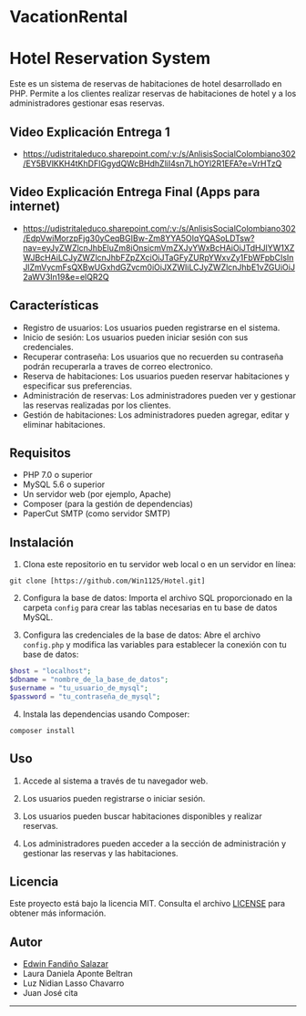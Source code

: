 # VacationRental
# Hotel Reservation System

Este es un sistema de reservas de habitaciones de hotel desarrollado en PHP. Permite a los clientes realizar reservas de habitaciones de hotel y a los administradores gestionar esas reservas.

## Video Explicación Entrega 1

- https://udistritaleduco.sharepoint.com/:v:/s/AnlisisSocialColombiano302/EY5BVlKKH4tKhDFIGgydQWcBHdhZliI4sn7LhOYl2R1EFA?e=VrHTzQ

## Video Explicación Entrega Final (Apps para internet)

- https://udistritaleduco.sharepoint.com/:v:/s/AnlisisSocialColombiano302/EdpVwiMorzpFjg30yCeqBGIBw-Zm8YYA5OIqYQASoLDTsw?nav=eyJyZWZlcnJhbEluZm8iOnsicmVmZXJyYWxBcHAiOiJTdHJlYW1XZWJBcHAiLCJyZWZlcnJhbFZpZXciOiJTaGFyZURpYWxvZy1FbWFpbCIsInJlZmVycmFsQXBwUGxhdGZvcm0iOiJXZWIiLCJyZWZlcnJhbE1vZGUiOiJ2aWV3In19&e=elQR2Q

## Características

- Registro de usuarios: Los usuarios pueden registrarse en el sistema.
- Inicio de sesión: Los usuarios pueden iniciar sesión con sus credenciales.
- Recuperar contraseña: Los usuarios que no recuerden su contraseña podrán recuperarla a traves de correo electronico.
- Reserva de habitaciones: Los usuarios pueden reservar habitaciones y especificar sus preferencias.
- Administración de reservas: Los administradores pueden ver y gestionar las reservas realizadas por los clientes.
- Gestión de habitaciones: Los administradores pueden agregar, editar y eliminar habitaciones.

## Requisitos

- PHP 7.0 o superior
- MySQL 5.6 o superior
- Un servidor web (por ejemplo, Apache)
- Composer (para la gestión de dependencias)
- PaperCut SMTP (como servidor SMTP)

## Instalación

1. Clona este repositorio en tu servidor web local o en un servidor en línea:

```shell
git clone [https://github.com/Win1125/Hotel.git]
```

2. Configura la base de datos: Importa el archivo SQL proporcionado en la carpeta `config` para crear las tablas necesarias en tu base de datos MySQL.

3. Configura las credenciales de la base de datos: Abre el archivo `config.php` y modifica las variables para establecer la conexión con tu base de datos:

```php
$host = "localhost";
$dbname = "nombre_de_la_base_de_datos";
$username = "tu_usuario_de_mysql";
$password = "tu_contraseña_de_mysql";
```

4. Instala las dependencias usando Composer:

```shell
composer install
```

## Uso

1. Accede al sistema a través de tu navegador web.

2. Los usuarios pueden registrarse o iniciar sesión.

3. Los usuarios pueden buscar habitaciones disponibles y realizar reservas.

4. Los administradores pueden acceder a la sección de administración y gestionar las reservas y las habitaciones.

## Licencia

Este proyecto está bajo la licencia MIT. Consulta el archivo [LICENSE](LICENSE) para obtener más información.

## Autor

- [Edwin Fandiño Salazar](https://github.com/Win1125)
- Laura Daniela Aponte Beltran
- Luz Nidian Lasso Chavarro
- Juan José cita
---
